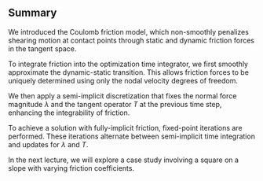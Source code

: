 ## Summary

We introduced the Coulomb friction model, which non-smoothly penalizes shearing motion at contact points through static and dynamic friction forces in the tangent space.

To integrate friction into the optimization time integrator, we first smoothly approximate the dynamic-static transition. This allows friction forces to be uniquely determined using only the nodal velocity degrees of freedom.

We then apply a semi-implicit discretization that fixes the normal force magnitude $\lambda$ and the tangent operator $T$ at the previous time step, enhancing the integrability of friction. 

To achieve a solution with fully-implicit friction, fixed-point iterations are performed. These iterations alternate between semi-implicit time integration and updates for $\lambda$ and $T$.

In the next lecture, we will explore a case study involving a square on a slope with varying friction coefficients.
